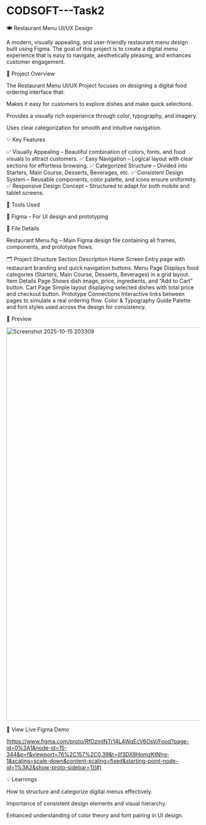 # CODSOFT---Task2

🍽️ Restaurant Menu UI/UX Design

A modern, visually appealing, and user-friendly restaurant menu design built using Figma.
The goal of this project is to create a digital menu experience that is easy to navigate, aesthetically pleasing, and enhances customer engagement.

🎯 Project Overview

The Restaurant Menu UI/UX Project focuses on designing a digital food ordering interface that:

Makes it easy for customers to explore dishes and make quick selections.

Provides a visually rich experience through color, typography, and imagery.

Uses clear categorization for smooth and intuitive navigation.

✨ Key Features

✅ Visually Appealing – Beautiful combination of colors, fonts, and food visuals to attract customers.
✅ Easy Navigation – Logical layout with clear sections for effortless browsing.
✅ Categorized Structure – Divided into Starters, Main Course, Desserts, Beverages, etc.
✅ Consistent Design System – Reusable components, color palette, and icons ensure uniformity.
✅ Responsive Design Concept – Structured to adapt for both mobile and tablet screens.

🧰 Tools Used

🎨 Figma – For UI design and prototyping

📂 File Details

Restaurant Menu.fig – Main Figma design file containing all frames, components, and prototype flows.

🗂️ Project Structure
Section	Description
Home Screen	Entry page with restaurant branding and quick navigation buttons.
Menu Page	Displays food categories (Starters, Main Course, Desserts, Beverages) in a grid layout.
Item Details Page	Shows dish image, price, ingredients, and “Add to Cart” button.
Cart Page	Simple layout displaying selected dishes with total price and checkout button.
Prototype Connections	Interactive links between pages to simulate a real ordering flow.
Color & Typography Guide	Palette and font styles used across the design for consistency.



📸 Preview

<img width="1909" height="1027" alt="Screenshot 2025-10-15 203309" src="https://github.com/user-attachments/assets/b6077f09-7e66-4082-b6cc-c3df049c164b" />


🔗 View Live Figma Demo

[https://www.figma.com/proto/RfOzmINTr14L4WqEcV6OsV/Food?page-id=0%3A1&node-id=15-344&p=f&viewport=76%2C157%2C0.39&t=jlf3DX8HomzKtNhg-1&scaling=scale-down&content-scaling=fixed&starting-point-node-id=1%3A2&show-proto-sidebar=1](#)

💡 Learnings

How to structure and categorize digital menus effectively.

Importance of consistent design elements and visual hierarchy.

Enhanced understanding of color theory and font pairing in UI design.
